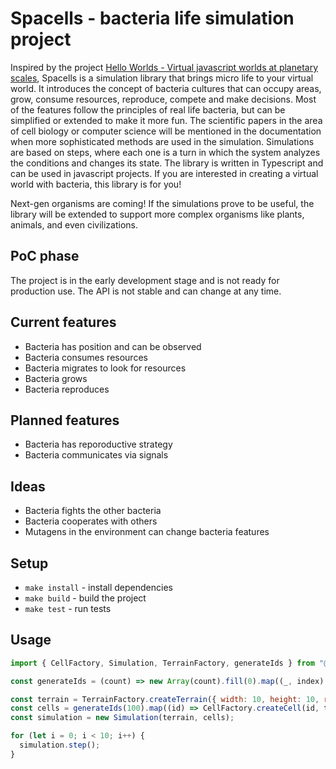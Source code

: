 # Spacells - bacteria life simulation project

Inspired by the project [Hello Worlds - Virtual javascript worlds at planetary scales](https://github.com/kenjinp/hello-worlds), Spacells is a simulation library that brings micro life to your virtual world. It introduces the concept of bacteria cultures that can occupy areas, grow, consume resources, reproduce, compete and make decisions. Most of the features follow the principles of real life bacteria, but can be simplified or extended to make it more fun. The scientific papers in the area of cell biology or computer science will be mentioned in the documentation when more sophisticated methods are used in the simulation. Simulations are based on steps, where each one is a turn in which the system analyzes the conditions and changes its state. The library is written in Typescript and can be used in javascript projects. If you are interested in creating a virtual world with bacteria, this library is for you!

Next-gen organisms are coming! If the simulations prove to be useful, the library will be extended to support more complex organisms like plants, animals, and even civilizations.

## PoC phase

The project is in the early development stage and is not ready for production use. The API is not stable and can change at any time.

## Current features

- Bacteria has position and can be observed
- Bacteria consumes resources
- Bacteria migrates to look for resources
- Bacteria grows
- Bacteria reproduces

## Planned features

- Bacteria has reporoductive strategy
- Bacteria communicates via signals

## Ideas

- Bacteria fights the other bacteria
- Bacteria cooperates with others
- Mutagens in the environment can change bacteria features

## Setup

- `make install` - install dependencies
- `make build` - build the project
- `make test` - run tests

## Usage

```javascript
import { CellFactory, Simulation, TerrainFactory, generateIds } from "@spacells/core";

const generateIds = (count) => new Array(count).fill(0).map((_, index) => `c${index}`);

const terrain = TerrainFactory.createTerrain({ width: 10, height: 10, resourcesPerSpot: 10 });
const cells = generateIds(100).map((id) => CellFactory.createCell(id, terrain));
const simulation = new Simulation(terrain, cells);

for (let i = 0; i < 10; i++) {
  simulation.step();
}
```
